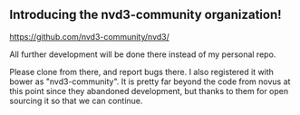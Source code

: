 ## Introducing the nvd3-community organization! 

https://github.com/nvd3-community/nvd3/

All further development will be done there instead of my personal repo.  

Please clone from there, and report bugs there.  I also registered it with bower as "nvd3-community".  It is pretty far beyond the code from novus at this point since they abandoned development, but thanks to them for open sourcing it so that we can continue.  
